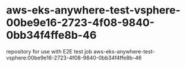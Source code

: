 # aws-eks-anywhere-test-vsphere-00be9e16-2723-4f08-9840-0bb34f4ffe8b-46
repository for use with E2E test job aws-eks-anywhere-test-vsphere:00be9e16-2723-4f08-9840-0bb34f4ffe8b-46
